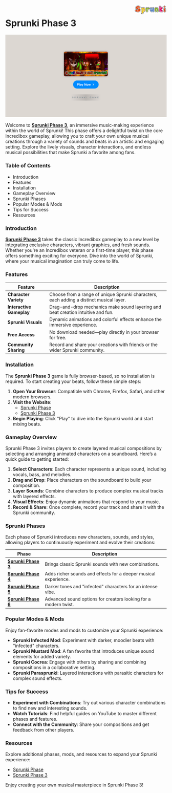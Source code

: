 <img align="right" width="100px" src="./assets/sprunki-logo.png" alt="Sprunki Online Logo">

# Sprunki Phase 3

<p align="center">
    <a href="https://sprunkionline.com/phase/3">
        <img src="./assets/play.png" alt="Sprunki Phase 3 Game" width="800">
    </a>
</p>

Welcome to **[Sprunki Phase 3](https://sprunkionline.com/phase/3)**, an immersive music-making experience within the world of Sprunki! This phase offers a delightful twist on the core Incredibox gameplay, allowing you to craft your own unique musical creations through a variety of sounds and beats in an artistic and engaging setting. Explore the lively visuals, character interactions, and endless musical possibilities that make Sprunki a favorite among fans.

### Table of Contents
- Introduction
- Features
- Installation
- Gameplay Overview
- Sprunki Phases
- Popular Modes & Mods
- Tips for Success
- Resources

### Introduction

**[Sprunki Phase 3](https://sprunkionline.com/phase/3)** takes the classic Incredibox gameplay to a new level by integrating exclusive characters, vibrant graphics, and fresh sounds. Whether you're an Incredibox veteran or a first-time player, this phase offers something exciting for everyone. Dive into the world of Sprunki, where your musical imagination can truly come to life.

### Features

| Feature                  | Description                                                                             |
|--------------------------|-----------------------------------------------------------------------------------------|
| **Character Variety**    | Choose from a range of unique Sprunki characters, each adding a distinct musical layer. |
| **Interactive Gameplay** | Drag-and-drop mechanics make sound layering and beat creation intuitive and fun.       |
| **Sprunki Visuals**      | Dynamic animations and colorful effects enhance the immersive experience.               |
| **Free Access**          | No download needed—play directly in your browser for free.                             |
| **Community Sharing**    | Record and share your creations with friends or the wider Sprunki community.           |

### Installation

The **Sprunki Phase 3** game is fully browser-based, so no installation is required. To start creating your beats, follow these simple steps:

1. **Open Your Browser**: Compatible with Chrome, Firefox, Safari, and other modern browsers.
2. **Visit the Website**:
    - [Sprunki Phase](https://sprunkionline.com/category/sprunki-phase)
    - [Sprunki Phase 3](https://sprunkionline.com/phase/3)
3. **Begin Playing**: Click "Play" to dive into the Sprunki world and start mixing beats.

### Gameplay Overview

Sprunki Phase 3 invites players to create layered musical compositions by selecting and arranging animated characters on a soundboard. Here’s a quick guide to getting started:

1. **Select Characters**: Each character represents a unique sound, including vocals, bass, and melodies.
2. **Drag and Drop**: Place characters on the soundboard to build your composition.
3. **Layer Sounds**: Combine characters to produce complex musical tracks with layered effects.
4. **Visual Effects**: Enjoy dynamic animations that respond to your music.
5. **Record & Share**: Once complete, record your track and share it with the Sprunki community.

### Sprunki Phases

Each phase of Sprunki introduces new characters, sounds, and styles, allowing players to continuously experiment and evolve their creations:

| Phase               | Description                                                                                |
|---------------------|--------------------------------------------------------------------------------------------|
| **[Sprunki Phase 3](https://sprunkionline.com/phase/3)**    | Brings classic Sprunki sounds with new combinations.                                 |
| **[Sprunki Phase 4](https://sprunkionline.com/phase/4)**    | Adds richer sounds and effects for a deeper musical experience.                       |
| **[Sprunki Phase 5](https://sprunkionline.com/phase/5)**    | Darker tones and "infected" characters for an intense vibe.                           |
| **[Sprunki Phase 6](https://sprunkionline.com/phase/6)**    | Advanced sound options for creators looking for a modern twist.                       |

### Popular Modes & Mods

Enjoy fan-favorite modes and mods to customize your Sprunki experience:

- **Sprunki Infected Mod**: Experiment with darker, moodier beats with "infected" characters.
- **Sprunki Mustard Mod**: A fan favorite that introduces unique sound elements for added variety.
- **Sprunki Cocrea**: Engage with others by sharing and combining compositions in a collaborative setting.
- **Sprunki Parasprunki**: Layered interactions with parasitic characters for complex sound effects.

### Tips for Success

- **Experiment with Combinations**: Try out various character combinations to find new and interesting sounds.
- **Watch Tutorials**: Find helpful guides on YouTube to master different phases and features.
- **Connect with the Community**: Share your compositions and get feedback from other players.

### Resources

Explore additional phases, mods, and resources to expand your Sprunki experience:

- [Sprunki Phase](https://sprunkionline.com/category/sprunki-phase)
- [Sprunki Phase 3](https://sprunkionline.com/phase/3)

Enjoy creating your own musical masterpiece in Sprunki Phase 3!
